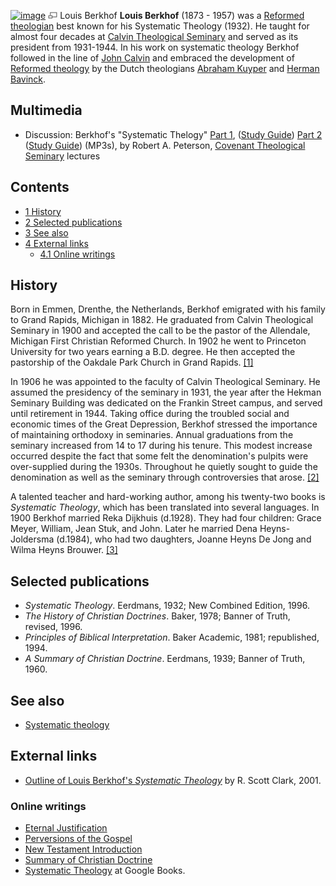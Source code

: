 [![image](images/thumb/9/94/LouisBerkhof.jpg/150px-LouisBerkhof.jpg)](http://www.theopedia.com/File:LouisBerkhof.jpg)
[![image](data:image/png;base64,iVBORw0KGgoAAAANSUhEUgAAAA8AAAALCAAAAACFLIiAAAAAAnRSTlMA/1uRIrUAAABPSURBVAjXY/j///+5vXDwjAHIr26ZAgXZe8H8a/+hoIcw/9nevdVL9+79DuPvzQYZFPUezu8BMZLXgkExnD8HAu6hqv//n+HZVjD4DuUDAKlChD3fj6aPAAAAAElFTkSuQmCC)](http://www.theopedia.com/File:LouisBerkhof.jpg "Enlarge")
Louis Berkhof
**Louis Berkhof** (1873 - 1957) was a
[Reformed](Reformed "Reformed")
[theologian](Theologian "Theologian") best known for his Systematic
Theology (1932). He taught for almost four decades at
[Calvin Theological Seminary](Calvin_Theological_Seminary "Calvin Theological Seminary")
and served as its president from 1931-1944. In his work on
systematic theology Berkhof followed in the line of
[John Calvin](John_Calvin "John Calvin") and embraced the
development of
[Reformed theology](Reformed_theology "Reformed theology") by the
Dutch theologians [Abraham Kuyper](Abraham_Kuyper "Abraham Kuyper")
and [Herman Bavinck](Herman_Bavinck "Herman Bavinck").



## Multimedia

-   Discussion: Berkhof's "Systematic Thelogy"
    [Part 1](http://worldwidefreeresources.com/upload/ST240_Lecture_09.mp3),
    ([Study Guide](http://worldwidefreeresources.com/upload/ST240_SG_09.pdf))
    [Part 2](http://worldwidefreeresources.com/upload/ST240_Lecture_24.mp3)
    ([Study Guide](http://worldwidefreeresources.com/upload/ST240_SG_24.pdf))
    (MP3s), by Robert A. Peterson,
    [Covenant Theological Seminary](Covenant_Theological_Seminary "Covenant Theological Seminary")
    lectures

## Contents

-   [1 History](#History)
-   [2 Selected publications](#Selected_publications)
-   [3 See also](#See_also)
-   [4 External links](#External_links)
    -   [4.1 Online writings](#Online_writings)


## History

Born in Emmen, Drenthe, the Netherlands, Berkhof emigrated with his
family to Grand Rapids, Michigan in 1882. He graduated from Calvin
Theological Seminary in 1900 and accepted the call to be the pastor
of the Allendale, Michigan First Christian Reformed Church. In 1902
he went to Princeton University for two years earning a B.D.
degree. He then accepted the pastorship of the Oakdale Park Church
in Grand Rapids.
[[1]](http://www.calvinseminary.edu/aboutUs/presidents/berkhof.php)

In 1906 he was appointed to the faculty of Calvin Theological
Seminary. He assumed the presidency of the seminary in 1931, the
year after the Hekman Seminary Building was dedicated on the
Frankin Street campus, and served until retirement in 1944. Taking
office during the troubled social and economic times of the Great
Depression, Berkhof stressed the importance of maintaining
orthodoxy in seminaries. Annual graduations from the seminary
increased from 14 to 17 during his tenure. This modest increase
occurred despite the fact that some felt the denomination's pulpits
were over-supplied during the 1930s. Throughout he quietly sought
to guide the denomination as well as the seminary through
controversies that arose.
[[2]](http://www.calvinseminary.edu/aboutUs/presidents/berkhof.php)

A talented teacher and hard-working author, among his twenty-two
books is *Systematic Theology*, which has been translated into
several languages. In 1900 Berkhof married Reka Dijkhuis (d.1928).
They had four children: Grace Meyer, William, Jean Stuk, and John.
Later he married Dena Heyns-Joldersma (d.1984), who had two
daughters, Joanne Heyns De Jong and Wilma Heyns Brouwer.
[[3]](http://www.calvinseminary.edu/aboutUs/presidents/berkhof.php)

## Selected publications

-   *Systematic Theology*. Eerdmans, 1932; New Combined Edition,
    1996.
-   *The History of Christian Doctrines*. Baker, 1978; Banner of
    Truth, revised, 1996.
-   *Principles of Biblical Interpretation*. Baker Academic, 1981;
    republished, 1994.
-   *A Summary of Christian Doctrine*. Eerdmans, 1939; Banner of
    Truth, 1960.

## See also

-   [Systematic theology](Systematic_theology "Systematic theology")

## External links

-   [Outline of Louis Berkhof's *Systematic Theology*](http://www.davidcox.com.mx/library/B/Berkhof%20-%20Outline%20of%20Systematic%20Theology.pdf)
    by R. Scott Clark, 2001.

### Online writings

-   [Eternal Justification](http://www.the-highway.com/eternal-justification_Berkhof.html)
-   [Perversions of the Gospel](http://www.the-highway.com/articleMar01.html)
-   [New Testament Introduction](http://www.ccel.org/b/berkhof/newtestament/htm/TOC.htm)
-   [Summary of Christian Doctrine](http://www.peacemakers.net/unity/lbsocd.htm)
-   [Systematic Theology](http://books.google.com/books?id=jFqJaODKwIoC&pg=PP10&lpg=PP10&dq=Outline+of+Louis+Berkhof's+Systematic+Theology&source=bl&ots=MjdwVPtsSX&sig=-apofiRpizn80yEKvTFnS88cQZA&hl=en&ei=BgT8S92-LYPGlQerru3zDw&sa=X&oi=book_result&ct=result&resnum=9&ved=0CDcQ6AEwCA#v=onepage&q=Outline%20of%20Louis%20Berkhof's%20Systematic%20Theology&f=false)
    at Google Books.



